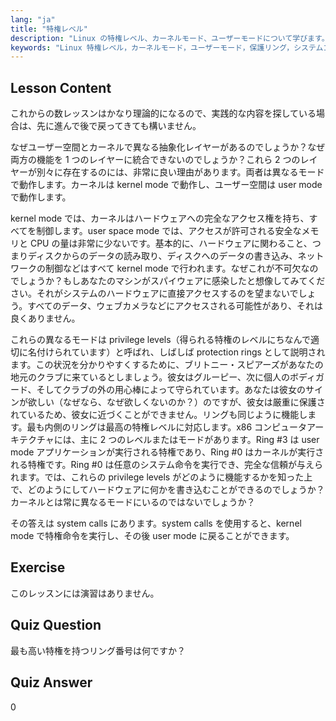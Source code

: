 ```yaml
---
lang: "ja"
title: "特権レベル"
description: "Linux の特権レベル、カーネルモード、ユーザーモードについて学びます。保護リングとシステムコールを理解し、安全なハードウェアアクセスを実現します。Linux の学習を始めましょう！"
keywords: "Linux 特権レベル，カーネルモード，ユーザーモード，保護リング，システムコール，Linux セキュリティ，初心者 Linux, Linux チュートリアル"
---
```


## Lesson Content

これからの数レッスンはかなり理論的になるので、実践的な内容を探している場合は、先に進んで後で戻ってきても構いません。

なぜユーザー空間とカーネルで異なる抽象化レイヤーがあるのでしょうか？なぜ両方の機能を 1 つのレイヤーに統合できないのでしょうか？これら 2 つのレイヤーが別々に存在するのには、非常に良い理由があります。両者は異なるモードで動作します。カーネルは kernel mode で動作し、ユーザー空間は user mode で動作します。

kernel mode では、カーネルはハードウェアへの完全なアクセス権を持ち、すべてを制御します。user space mode では、アクセスが許可される安全なメモリと CPU の量は非常に少ないです。基本的に、ハードウェアに関わること、つまりディスクからのデータの読み取り、ディスクへのデータの書き込み、ネットワークの制御などはすべて kernel mode で行われます。なぜこれが不可欠なのでしょうか？もしあなたのマシンがスパイウェアに感染したと想像してみてください。それがシステムのハードウェアに直接アクセスするのを望まないでしょう。すべてのデータ、ウェブカメラなどにアクセスされる可能性があり、それは良くありません。

これらの異なるモードは privilege levels（得られる特権のレベルにちなんで適切に名付けられています）と呼ばれ、しばしば protection rings として説明されます。この状況を分かりやすくするために、ブリトニー・スピアーズがあなたの地元のクラブに来ているとしましょう。彼女はグルーピー、次に個人のボディガード、そしてクラブの外の用心棒によって守られています。あなたは彼女のサインが欲しい（なぜなら、なぜ欲しくないのか？）のですが、彼女は厳重に保護されているため、彼女に近づくことができません。リングも同じように機能します。最も内側のリングは最高の特権レベルに対応します。x86 コンピュータアーキテクチャには、主に 2 つのレベルまたはモードがあります。Ring #3 は user mode アプリケーションが実行される特権であり、Ring #0 はカーネルが実行される特権です。Ring #0 は任意のシステム命令を実行でき、完全な信頼が与えられます。では、これらの privilege levels がどのように機能するかを知った上で、どのようにしてハードウェアに何かを書き込むことができるのでしょうか？カーネルとは常に異なるモードにいるのではないでしょうか？

その答えは system calls にあります。system calls を使用すると、kernel mode で特権命令を実行し、その後 user mode に戻ることができます。

## Exercise

このレッスンには演習はありません。

## Quiz Question

最も高い特権を持つリング番号は何ですか？

## Quiz Answer

0
